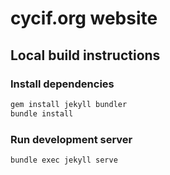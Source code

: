 # cycif.org website

## Local build instructions

### Install dependencies

```bash
gem install jekyll bundler
bundle install
```

### Run development server

```bash
bundle exec jekyll serve
```
